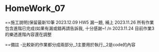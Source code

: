 # HomeWork_07
==施工說明(保留最新10筆
2023.12.09 HW5 漏一題, 補上
2023.11.26 所有作業包含進階已完成(如果有漏或錯再請告訴我, 十分感謝~! /n
2023.11.24 目前作業3的樂透進階內容還在調整


==備註
-比較新的作業都分成兩部分,_1主要用於執行,_2是code的內容
